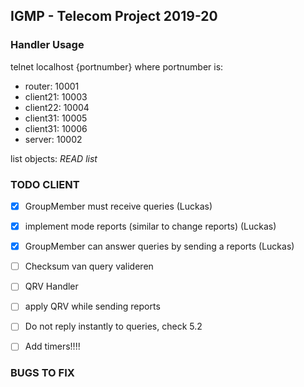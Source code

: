 ## IGMP - Telecom Project 2019-20

### Handler Usage
telnet localhost {portnumber} where portnumber is:
- router: 10001
- client21: 10003
- client22: 10004
- client31: 10005
- client31: 10006
- server: 10002

list objects: *READ list*

### TODO CLIENT
- [x] GroupMember must receive queries (Luckas)
- [x] implement mode reports (similar to change reports) (Luckas)
- [x] GroupMember can answer queries by sending a reports (Luckas)
- [ ] Checksum van query valideren
- [ ] QRV Handler
- [ ] apply QRV while sending reports
- [ ] Do not reply instantly to queries, check 5.2
- [ ] Add timers!!!!





### BUGS TO FIX



